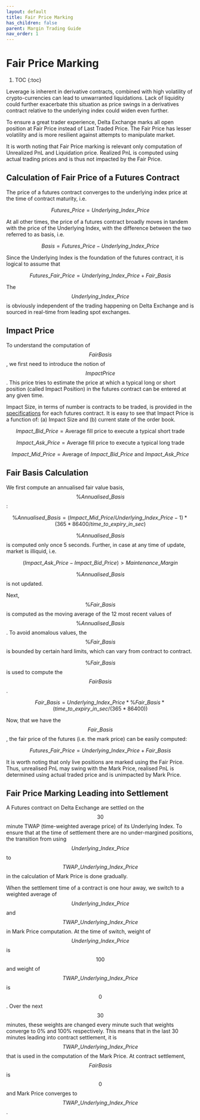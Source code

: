 ```yaml
---
layout: default
title: Fair Price Marking
has_children: false
parent: Margin Trading Guide
nav_order: 1
---
```


# Fair Price Marking

1. TOC
{:toc}

Leverage is inherent in derivative contracts, combined with high volatility of crypto-currencies can lead to unwarranted liquidations. Lack of liquidity could further exacerbate this situation as price swings in a derivatives contract relative to the underlying index could widen even further.

To ensure a great trader experience, Delta Exchange marks all open position at Fair Price instead of Last Traded Price. The Fair Price has lesser volatility and is more resilient against attempts to manipulate market.

It is worth noting that Fair Price marking is relevant only computation of Unrealized PnL and Liquidation price. Realized PnL is computed using actual trading prices and is thus not impacted by the Fair Price.

## Calculation of Fair Price of a Futures Contract

The price of a futures contract converges to the underlying index price at the time of contract maturity, i.e.

$$Futures\_Price = Underlying\_Index\_Price$$

At all other times, the price of a futures contract broadly moves in tandem with the price of the Underlying Index, with the difference between the two referred to as basis, i.e.

$$Basis = Futures\_Price - Underlying\_Index\_Price$$

Since the Underlying Index is the foundation of the futures contract, it is logical to assume that

$$Futures\_Fair\_Price = Underlying\_Index\_Price + Fair\_Basis$$

The $$Underlying\_Index\_Price$$ is obviously independent of the trading happening on Delta Exchange and is sourced in real-time from leading spot exchanges.

## Impact Price

To understand the computation of $$Fair Basis$$, we first need to introduce the notion of $$Impact Price$$. This price tries to estimate the price at which a typical long or short position (called Impact Position) in the futures contract can be entered at any given time.

Impact Size, in terms of number is contracts to be traded, is provided in the [specifications](https://www.delta.exchange/contracts/) for each futures contract. It is easy to see that Impact Price is a function of: (a) Impact Size and (b) current state of the order book.

$$Impact\_Bid\_Price = \text{Average fill price to execute a typical short trade}$$

$$Impact\_Ask\_Price = \text{Average fill price to execute a typical long trade}$$

$$Impact\_Mid\_Price = \text{Average of } Impact\_Bid\_Price \text{ and } Impact\_Ask\_Price$$
 

## Fair Basis Calculation

We first compute an annualised fair value basis, $$\%Annualised\_Basis$$:

$$\%Annualised\_Basis = (Impact\_Mid\_Price/ Underlying\_Index\_Price - 1) * (365*86400/ time\_to\_expiry\_in\_sec)$$

$$\%Annualised\_Basis$$ is computed only once 5 seconds. Further, in case at any time of update, market is illiquid, i.e. 

$$(Impact\_Ask\_Price - Impact\_Bid\_Price) > Maintenance\_Margin$$ 

$$\%Annualised\_Basis$$ is not updated. 

Next, $$\%Fair\_Basis$$ is computed as the moving average of the 12 most recent values of $$\%Annualised\_Basis$$. To avoid anomalous values, the $$\%Fair\_Basis$$ is bounded by certain hard limits, which can vary from contract to contract. 

$$\%Fair\_Basis$$ is used to compute the $$Fair Basis$$.

$$Fair\_Basis = Underlying\_Index\_Price * \%Fair\_Basis * (time\_to\_expiry\_in\_sec/ (365* 86400))$$

Now, that we have the $$Fair\_Basis$$, the fair price of the futures (i.e. the mark price) can be easily computed:

$$Futures\_Fair\_Price = Underlying\_Index\_Price + Fair\_Basis$$

It is worth noting that only live positions are marked using the Fair Price. Thus, unrealised PnL may swing with the Mark Price, realised PnL is determined using actual traded price and is unimpacted by Mark Price.

## Fair Price Marking Leading into Settlement

A Futures contract on Delta Exchange are settled on the $$30$$ minute TWAP (time-weighted average price) of its Underlying Index. To ensure that at the time of settlement there are no under-margined positions, the transition from using $$Underlying\_Index\_Price$$ to $$TWAP\_Underlying\_Index\_Price$$ in the calculation of Mark Price is done gradually. 

When the settlement time of a contract is one hour away, we switch to a weighted average of $$Underlying\_Index\_Price$$ and $$TWAP\_Underlying\_Index\_Price$$ in Mark Price computation. At the time of switch, weight of $$Underlying\_Index\_Price$$ is $$100%$$ and weight of $$TWAP\_Underlying\_Index\_Price$$ is $$0%$$. Over the next $$30$$ minutes, these weights are changed every minute such that weights converge to 0% and 100% respectively. This means that in the last 30 minutes leading into contract settlement, it is $$TWAP\_Underlying\_Index\_Price$$ that is used in the computation of the Mark Price. At contract settlement, $$Fair Basis$$ is $$0$$ and Mark Price converges to $$TWAP\_Underlying\_Index\_Price$$.